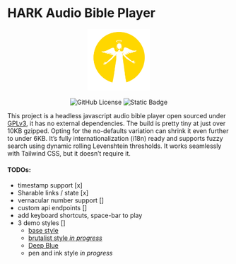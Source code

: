 # HARK Audio Bible Player 

<p align="center">
<img src="./src/demo/angel.svg" height="140px" width="140px">
</p>

<div align="center">

![GitHub License](https://img.shields.io/github/license/digitalbiblesociety/hark-audio-player?color=gold)
![Static Badge](https://img.shields.io/badge/HARKv1-Holy_Audio_Resource_Kit-gold)

</div>

This project is a headless javascript audio bible player open sourced under [GPLv3](./LICENSE), it has no external dependencies. The build is pretty tiny at just over 10KB gzipped. Opting for the no-defaults variation can shrink it even further to under 6KB. It’s fully internationalization (i18n) ready and supports fuzzy search using dynamic rolling Levenshtein thresholds. It works seamlessly with Tailwind CSS, but it doesn’t require it.

#### TODOs:
- timestamp support [x]
- Sharable links / state [x]
- vernacular number support []
- custom api endpoints []
- add keyboard shortcuts, space-bar to play
- 3 demo styles []
    - [base style](./src/demo/modern-theme.html)
    - [brutalist style *in progress*]('./src/demo/brutalist-theme.html')
    - [Deep Blue]('./src/demo/blue-theme.html')
    - pen and ink style *in progress*
